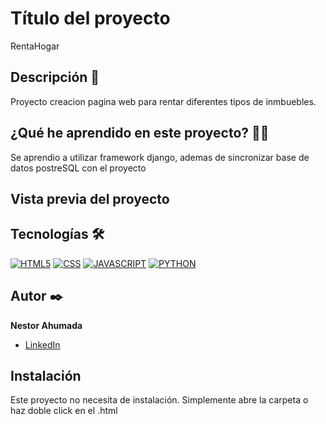 # Título del proyecto
RentaHogar

## Descripción 📑
Proyecto creacion pagina web para rentar diferentes tipos de inmbuebles.

## ¿Qué he aprendido en este proyecto? 🙇🏻 
Se aprendio a utilizar framework django, ademas de sincronizar base de datos postreSQL con el proyecto

## Vista previa del proyecto


## Tecnologías 🛠
<!-- Iconos sacados de: https://github.com/hendrasob/badges/blob/master/README.md y https://github.com/alexandresanlim/Badges4-README.md-Profile -->
[![HTML5](https://img.shields.io/badge/HTML5-E34F26?style=for-the-badge&logo=html5&logoColor=white)](https://es.wikipedia.org/wiki/HTML5)
[![CSS](https://img.shields.io/badge/CSS3-1572B6?style=for-the-badge&logo=css3&logoColor=white)](https://es.wikipedia.org/wiki/CSS)
[![JAVASCRIPT](https://img.shields.io/badge/JavaScript-F7DF1E?style=for-the-badge&logo=javascript&logoColor=black)](https://es.wikipedia.org/wiki/JavaScript)
[![PYTHON](https://img.shields.io/badge/Python-3776AB?style=for-the-badge&logo=python&logoColor=white)](https://es.wikipedia.org/wiki/Python)



## Autor ✒️
**Nestor Ahumada**

* [LinkedIn](https://www.linkedin.com/in/tu-url-de-linkedin/)

## Instalación 
Este proyecto no necesita de instalación. Simplemente abre la carpeta o haz doble click en el .html
